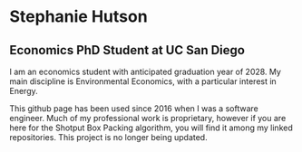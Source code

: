<!-- # Academimal

Academimal is a two-column [Hugo](https://gohugo.io/) theme for researchers.
It is based on the awesome [Jekyll](https://jekyllrb.com) theme
[Minimal](https://pages-themes.github.io/minimal/) created by
[orderdlist](https://github.com/orderedlist).

## Features

- Bio
- Teaching
- Email
- PGP pubkey
- External links
- Publication
- Analytics using goatcounter.com

## Demo / Example

I use this theme for my own [homepage](http://leiy.me). The source code can
be found [on GitHub](https://github.com/yangl1996/homepage).
 -->

# Stephanie Hutson
## Economics PhD Student at UC San Diego

I am an economics student with anticipated graduation year of 2028. My main discipline is Environmental
Economics, with a particular interest in Energy.

This github page has been used since 2016 when I was a software engineer. Much of my professional work
is proprietary, however if you are here for the Shotput Box Packing algorithm, you will find it among my linked
repositories. This project is no longer being updated.
